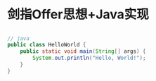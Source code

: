 # 剑指Offer思想+Java实现
## 

```java
// java
public class HelloWorld {
    public static void main(String[] args) {
        System.out.println("Hello, World!");
    }
}
```
